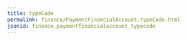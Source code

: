 ```yaml
---
title: typeCode
permalink: finance/PaymentFinancialAccount.typeCode.html
jsonid: finance_paymentfinancialaccount_typecode
---
```

